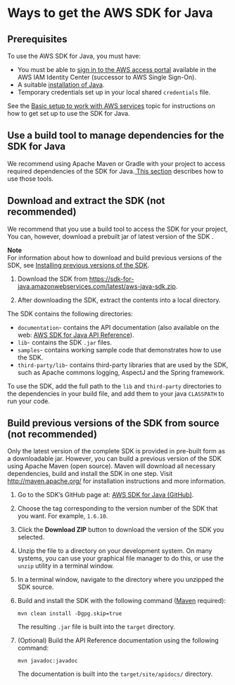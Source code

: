 # Ways to get the AWS SDK for Java<a name="setup-install"></a>

## Prerequisites<a name="prerequisitesinstall"></a>

To use the AWS SDK for Java, you must have:
+ You must be able to [sign in to the AWS access portal](signup-create-iam-user.md#setup-awsaccount) available in the AWS IAM Identity Center \(successor to AWS Single Sign\-On\)\.
+ A suitable [installation of Java](signup-create-iam-user.md#java-dg-java-env)\.
+ Temporary credentials set up in your local shared `credentials` file\.

See the [Basic setup to work with AWS services](signup-create-iam-user.md) topic for instructions on how to get set up to use the SDK for Java\.

## Use a build tool to manage dependencies for the SDK for Java<a name="include-sdk"></a>

We recommend using Apache Maven or Gradle with your project to access required dependencies of the SDK for Java\.[ This section](setup-build-tools.md) describes how to use those tools\.

## Download and extract the SDK \(not recommended\)<a name="download-and-extract-sdk"></a>

We recommend that you use a build tool to access the SDK for your project, You can, however, download a prebuilt jar of latest version of the SDK \.

**Note**  
For information about how to download and build previous versions of the SDK, see [Installing previous versions of the SDK](#install-prev-sdk)\.

1. Download the SDK from [https://sdk\-for\-java\.amazonwebservices\.com/latest/aws\-java\-sdk\.zip](https://sdk-for-java.amazonwebservices.com/latest/aws-java-sdk.zip)\.

1. After downloading the SDK, extract the contents into a local directory\.

The SDK contains the following directories:
+  `documentation`\- contains the API documentation \(also available on the web: [AWS SDK for Java API Reference](https://docs.aws.amazon.com/AWSJavaSDK/latest/javadoc/)\)\.
+  `lib`\- contains the SDK `.jar` files\.
+  `samples`\- contains working sample code that demonstrates how to use the SDK\.
+  `third-party/lib`\- contains third\-party libraries that are used by the SDK, such as Apache commons logging, AspectJ and the Spring framework\.

To use the SDK, add the full path to the `lib` and `third-party` directories to the dependencies in your build file, and add them to your java `CLASSPATH` to run your code\.

## Build previous versions of the SDK from source \(not recommended\)<a name="install-prev-sdk"></a>

Only the latest version of the complete SDK is provided in pre\-built form as a downloadable jar\. However, you can build a previous version of the SDK using Apache Maven \(open source\)\. Maven will download all necessary dependencies, build and install the SDK in one step\. Visit [http://maven\.apache\.org/](http://maven.apache.org/) for installation instructions and more information\.

1. Go to the SDK’s GitHub page at: [AWS SDK for Java \(GitHub\)](https://github.com/aws/aws-sdk-java)\.

1. Choose the tag corresponding to the version number of the SDK that you want\. For example, `1.6.10`\.

1. Click the **Download ZIP** button to download the version of the SDK you selected\.

1. Unzip the file to a directory on your development system\. On many systems, you can use your graphical file manager to do this, or use the `unzip` utility in a terminal window\.

1. In a terminal window, navigate to the directory where you unzipped the SDK source\.

1. Build and install the SDK with the following command \([Maven](https://maven.apache.org/) required\):

   ```
   mvn clean install -Dgpg.skip=true
   ```

   The resulting `.jar` file is built into the `target` directory\.

1. \(Optional\) Build the API Reference documentation using the following command:

   ```
   mvn javadoc:javadoc
   ```

   The documentation is built into the `target/site/apidocs/` directory\.